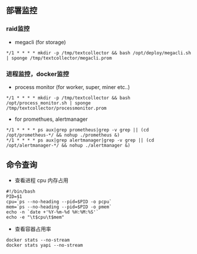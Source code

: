 ## 部署监控
### raid监控
- megacli  (for storage)
```
*/1 * * * * mkdir -p /tmp/textcollector && bash /opt/deploy/megacli.sh | sponge /tmp/textcollector/megacli.prom
```

### 进程监控，docker监控
- process monitor (for worker, super, miner etc..)
```
*/1 * * * * mkdir -p /tmp/textcollector && bash /opt/process_monitor.sh | sponge /tmp/textcollector/processmonitor.prom
```

- for promethues, alertmanager
```
*/1 * * * * ps aux|grep prometheus|grep -v grep || (cd /opt/prometheus-*/ && nohup ./prometheus &)
*/1 * * * * ps aux|grep alertmanager|grep -v grep || (cd /opt/alertmanager-*/ && nohup ./alertmanager &)
```
## 命令查询
- 查看进程 cpu 内存占用
```
#!/bin/bash
PID=$1
cpu=`ps --no-heading --pid=$PID -o pcpu`
mem=`ps --no-heading --pid=$PID -o pmem`
echo -n `date +'%Y-%m-%d %H:%M:%S'`
echo -e "\t$cpu\t$mem"
```
- 查看容器占用率
```
docker stats --no-stream
docker stats yapi --no-stream
```



